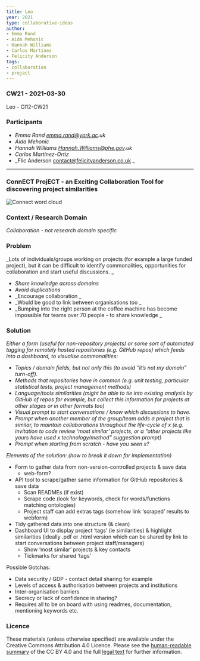 ```yaml
---
title: Leo
year: 2021
type: collaborative-ideas
author:
- Emma Rand
- Aida Mehonic
- Hannah Williams
- Carlos Martinez
- Felicity Anderson
tags:
- collaboration
- project
---
```


### CW21 - 2021-03-30

Leo - CI12-CW21


### **Participants**


* _Emma Rand emma.rand@york.ac.uk_
* _Aida Mehonic_
* _Hannah Williams Hannah.Williams@phe.gov.uk_
* _Carlos Martinez-Ortiz_
* _Flic Anderson  [contact@felicityanderson.co.uk](mailto:contact@felicityanderson.co.uk) _


---

### ConnECT ProjECT - an Exciting Collaboration Tool for discovering project similarities


![Connect word cloud](../images/cw21-connect.jpg)


### **Context / Research Domain**

_Collaboration - not research domain specific_


### **Problem**

_Lots of individuals/groups working on projects (for example a large funded project), but it can be difficult to identify commonalities, opportunities for collaboration and start useful discussions. _

*   _Share knowledge across domains_
*   _Avoid duplications_
*   _Encourage collaboration _
*   _Would be good to link between organisations too _
*   _Bumping into the right person at the coffee machine has become impossible for teams over 70 people - to share knowledge _


### **Solution**

_Either a form (useful for non-repository projects) or some sort of automated tagging for remotely hosted repositories (e.g. GitHub repos) which feeds into a dashboard, to visualise commonalities:_


*   _Topics / domain fields, but not only this (to avoid “it’s not my domain” turn-off)._
*   _Methods that repositories have in common (e.g. unit testing, particular statistical tests, project management methods)_
*   _Language/tools similarities (might be able to tie into existing analysis by GitHub of repos for example, but collect this information for projects at other stages or in other formats too)_
*   _Visual prompt to start conversations / know which discussions to have._
*   _Prompt when another member of the group/team adds a project that is similar, to maintain collaborations throughout the life-cycle of x (e.g. invitation to code review ‘most similar’ projects, or a “other projects like yours have used x technology/method” suggestion prompt)_
*   _Prompt when starting from scratch - have you seen x?_

_Elements of the solution: (how to break it down for implementation)_


*   Form to gather data from non-version-controlled projects & save data
    *   web-form?
*   API tool to scrape/gather same information for GitHub repositories & save data
    *   Scan READMEs (if exist)
    *   Scrape code (look for keywords, check for words/functions matching ontologies)
    *   Project staff can add extras tags (somehow link ‘scraped’ results to webform)
*   Tidy gathered data into one structure (& clean)
*   Dashboard UI to display project ‘tags’ (ie similarities) & highlight similarities (ideally .pdf or .html version which can be shared by link to start conversations between project staff/managers)
    *   Show ‘most similar’ projects & key contacts
    *   Tickmarks for shared ‘tags’

Possible Gotchas: 

*   Data security / GDP - contact detail sharing for example
*   Levels of access & authorisation between projects and institutions
*   Inter-organisation barriers
*   Secrecy or lack of confidence in sharing?
*   Requires all to be on board with using readmes, documentation, mentioning keywords etc.

### Licence

These materials (unless otherwise specified) are available under the Creative Commons Attribution 4.0 Licence. Please see the [human-readable summary](https://creativecommons.org/licenses/by/4.0/) of the CC BY 4.0 and the full [legal text](https://creativecommons.org/licenses/by/4.0/legalcode) for further information. 

